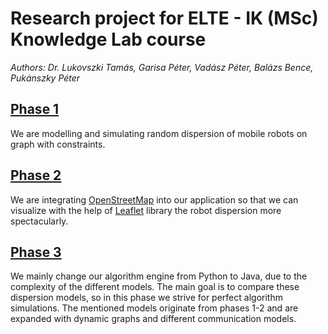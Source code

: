 # Research project for ELTE - IK (MSc) Knowledge Lab course
*Authors: Dr. Lukovszki Tamás, Garisa Péter, Vadász Péter, Balázs Bence, Pukánszky Péter*
<br>

## <u>Phase 1</u>

We are modelling and simulating random dispersion of mobile robots on graph with constraints.

## <u>Phase 2</u>

We are integrating [OpenStreetMap](https://www.openstreetmap.org/#map=8/46.811/19.929) into our application so that we can visualize with the help of [Leaflet](https://leafletjs.com/) library the robot dispersion more spectacularly.

## <u>Phase 3</u>

We mainly change our algorithm engine from Python to Java, due to the complexity of the different models. The main goal is to compare these dispersion models, so in this phase we strive for perfect algorithm simulations. The mentioned models originate from phases 1-2 and are expanded with dynamic graphs and different communication models.